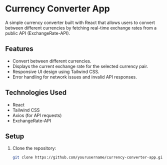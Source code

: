 # Currency Converter App

A simple currency converter built with React that allows users to convert between different currencies by fetching real-time exchange rates from a public API (ExchangeRate-API).

## Features

- Convert between different currencies.
- Displays the current exchange rate for the selected currency pair.
- Responsive UI design using Tailwind CSS.
- Error handling for network issues and invalid API responses.

## Technologies Used

- React
- Tailwind CSS
- Axios (for API requests)
- ExchangeRate-API

## Setup

1. Clone the repository:
   ```bash
   git clone https://github.com/yourusername/currency-converter-app.git
